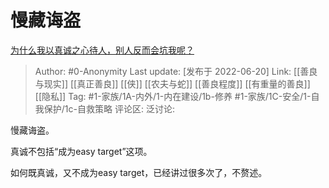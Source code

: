 # 慢藏诲盗
[为什么我以真诚之心待人，别人反而会坑我呢？](https://www.zhihu.com/question/536085567/answer/2536747459)

> Author: #0-Anonymity
> Last update: [发布于 2022-06-20]
> Link: [[善良与现实]] [[真正善良]] [[侠]] [[农夫与蛇]] [[善良程度]] [[有重量的善良]] [[隐私]]
> Tag: #1-家族/1A-内外/1-内在建设/1b-修养 #1-家族/1C-安全/1-自我保护/1c-自救策略
> 评论区:
> 泛讨论:

慢藏诲盗。

真诚不包括“成为easy target”这项。

如何既真诚，又不成为easy target，已经讲过很多次了，不赘述。

